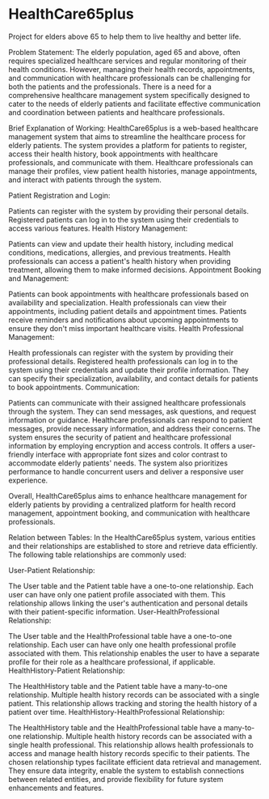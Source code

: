 # HealthCare65plus
Project for elders above 65 to help them to live healthy and better life. 

Problem Statement:
The elderly population, aged 65 and above, often requires specialized healthcare services and regular monitoring of their health conditions. However, managing their health records, appointments, and communication with healthcare professionals can be challenging for both the patients and the professionals. There is a need for a comprehensive healthcare management system specifically designed to cater to the needs of elderly patients and facilitate effective communication and coordination between patients and healthcare professionals.

Brief Explanation of Working:
HealthCare65plus is a web-based healthcare management system that aims to streamline the healthcare process for elderly patients. The system provides a platform for patients to register, access their health history, book appointments with healthcare professionals, and communicate with them. Healthcare professionals can manage their profiles, view patient health histories, manage appointments, and interact with patients through the system.

Patient Registration and Login:

Patients can register with the system by providing their personal details.
Registered patients can log in to the system using their credentials to access various features.
Health History Management:

Patients can view and update their health history, including medical conditions, medications, allergies, and previous treatments.
Health professionals can access a patient's health history when providing treatment, allowing them to make informed decisions.
Appointment Booking and Management:

Patients can book appointments with healthcare professionals based on availability and specialization.
Health professionals can view their appointments, including patient details and appointment times.
Patients receive reminders and notifications about upcoming appointments to ensure they don't miss important healthcare visits.
Health Professional Management:

Health professionals can register with the system by providing their professional details.
Registered health professionals can log in to the system using their credentials and update their profile information.
They can specify their specialization, availability, and contact details for patients to book appointments.
Communication:

Patients can communicate with their assigned healthcare professionals through the system.
They can send messages, ask questions, and request information or guidance.
Healthcare professionals can respond to patient messages, provide necessary information, and address their concerns.
The system ensures the security of patient and healthcare professional information by employing encryption and access controls. It offers a user-friendly interface with appropriate font sizes and color contrast to accommodate elderly patients' needs. The system also prioritizes performance to handle concurrent users and deliver a responsive user experience.

Overall, HealthCare65plus aims to enhance healthcare management for elderly patients by providing a centralized platform for health record management, appointment booking, and communication with healthcare professionals.

Relation between Tables:
In the HealthCare65plus system, various entities and their relationships are established to store and retrieve data efficiently. The following table relationships are commonly used:

User-Patient Relationship:

The User table and the Patient table have a one-to-one relationship.
Each user can have only one patient profile associated with them.
This relationship allows linking the user's authentication and personal details with their patient-specific information.
User-HealthProfessional Relationship:

The User table and the HealthProfessional table have a one-to-one relationship.
Each user can have only one health professional profile associated with them.
This relationship enables the user to have a separate profile for their role as a healthcare professional, if applicable.
HealthHistory-Patient Relationship:

The HealthHistory table and the Patient table have a many-to-one relationship.
Multiple health history records can be associated with a single patient.
This relationship allows tracking and storing the health history of a patient over time.
HealthHistory-HealthProfessional Relationship:

The HealthHistory table and the HealthProfessional table have a many-to-one relationship.
Multiple health history records can be associated with a single health professional.
This relationship allows health professionals to access and manage health history records specific to their patients.
The chosen relationship types facilitate efficient data retrieval and management. They ensure data integrity, enable the system to establish connections between related entities, and provide flexibility for future system enhancements and features.

